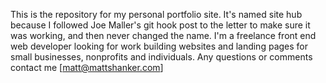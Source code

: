 This is the repository for my personal portfolio site. It's named site hub because I followed Joe Maller's git hook post to the letter to make sure it was working, and then never changed the name. I'm a freelance front end web developer looking for work building websites and landing pages for small businesses, nonprofits and individuals. Any questions or comments contact me [matt@mattshanker.com]
